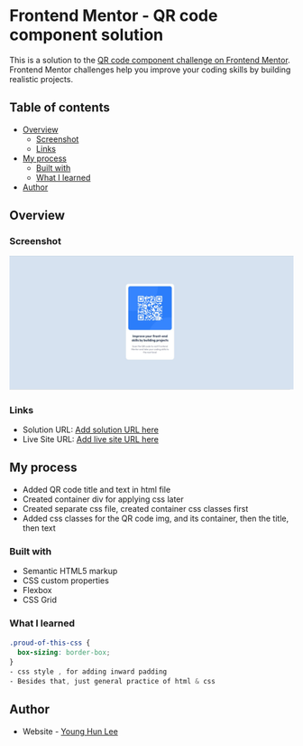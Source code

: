 # Frontend Mentor - QR code component solution

This is a solution to the [QR code component challenge on Frontend Mentor](https://www.frontendmentor.io/challenges/qr-code-component-iux_sIO_H). Frontend Mentor challenges help you improve your coding skills by building realistic projects. 

## Table of contents

- [Overview](#overview)
  - [Screenshot](#screenshot)
  - [Links](#links)
- [My process](#my-process)
  - [Built with](#built-with)
  - [What I learned](#what-i-learned)
- [Author](#author)


## Overview

### Screenshot
![](./screenshot.jpg)


### Links
- Solution URL: [Add solution URL here](https://github.com/pazza0118/qrCode.git)
- Live Site URL: [Add live site URL here](https://your-live-site-url.com)

## My process
- Added QR code title and text in html file
- Created container div for applying css later
- Created separate css file, created container css classes first
- Added css classes for the QR code img, and its container, then the title, then text

### Built with
- Semantic HTML5 markup
- CSS custom properties
- Flexbox
- CSS Grid

### What I learned
```css
.proud-of-this-css {
  box-sizing: border-box;
}
- css style , for adding inward padding 
- Besides that, just general practice of html & css
```

## Author
- Website - [Young Hun Lee](https://www.your-site.com)


